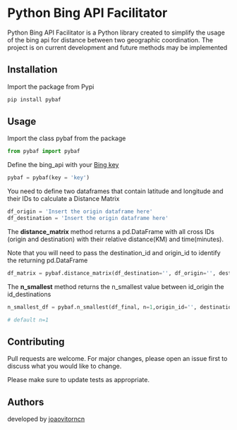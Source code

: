 # Python Bing API Facilitator 

Python Bing API Facilitator is a Python library created to simplify the usage of the bing api for distance between two geographic coordination. The project is on current development and future methods may be implemented 

## Installation

Import the package from Pypi

```python
pip install pybaf
```

## Usage

Import the class pybaf from the package

```python
from pybaf import pybaf
```

Define the bing_api with your [Bing key](https://www.bingmapsportal.com/)
```python
pybaf = pybaf(key = 'key')
```


You need to define two dataframes that contain latitude and longitude and their IDs to calculate a Distance Matrix

```python
df_origin = 'Insert the origin dataframe here'
df_destination = 'Insert the origin dataframe here'
```

The **distance_matrix** method returns a pd.DataFrame with all cross IDs (origin and destination) with their relative distance(KM) and time(minutes).

Note that you will need to pass the destination_id and origin_id to identify the returning pd.DataFrame

```python
df_matrix = pybaf.distance_matrix(df_destination='', df_origin='', destination_id='', origin_id='',)
```

The **n_smallest** method returns the n_smallest value between id_origin the id_destinations

```python
n_smallest_df = pybaf.n_smallest(df_final, n=1,origin_id='', destination_id='',value='')

# default n=1
```




## Contributing
Pull requests are welcome. For major changes, please open an issue first to discuss what you would like to change.

Please make sure to update tests as appropriate.


## Authors

developed by [joaovitorncn](https://github.com/joaovitocn)
